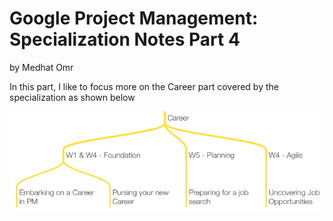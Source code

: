 # Google Project Management: Specialization Notes Part 4

by Medhat Omr

In this part, I like to focus more on the Career part covered by the
specialization as shown below

![](assets/part4-overview-2021-07-20-18-04-59.png)
